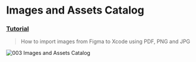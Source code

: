 # Images and Assets Catalog
### [Tutorial](https://designcode.io/swiftui-handbook-import-images-to-assets-catalog)
> How to import images from Figma to Xcode using PDF, PNG and JPG

![003  Images and Assets Catalog](https://github.com/mrgsdev/DesignCode/assets/157994617/3551d9a2-8e62-442e-ab68-d94381435c7d)
 